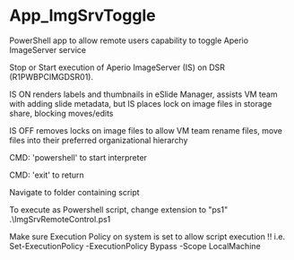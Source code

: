 # App_ImgSrvToggle
PowerShell app to allow remote users capability to toggle Aperio ImageServer service

Stop or Start execution of Aperio ImageServer (IS) on DSR (R1PWBPCIMGDSR01).

IS ON renders labels and thumbnails in eSlide Manager, assists VM team with adding slide metadata, 
	but IS places lock on image files in storage share, blocking moves/edits
	
IS OFF removes locks on image files to allow VM team rename files, move files into their preferred organizational hierarchy

CMD: 'powershell' to start interpreter

CMD: 'exit' to return

Navigate to folder containing script

To execute as Powershell script, change extension to "ps1"
.\ImgSrvRemoteControl.ps1

Make sure Execution Policy on system is set to allow script execution !!
 i.e.  Set-ExecutionPolicy -ExecutionPolicy Bypass -Scope LocalMachine
